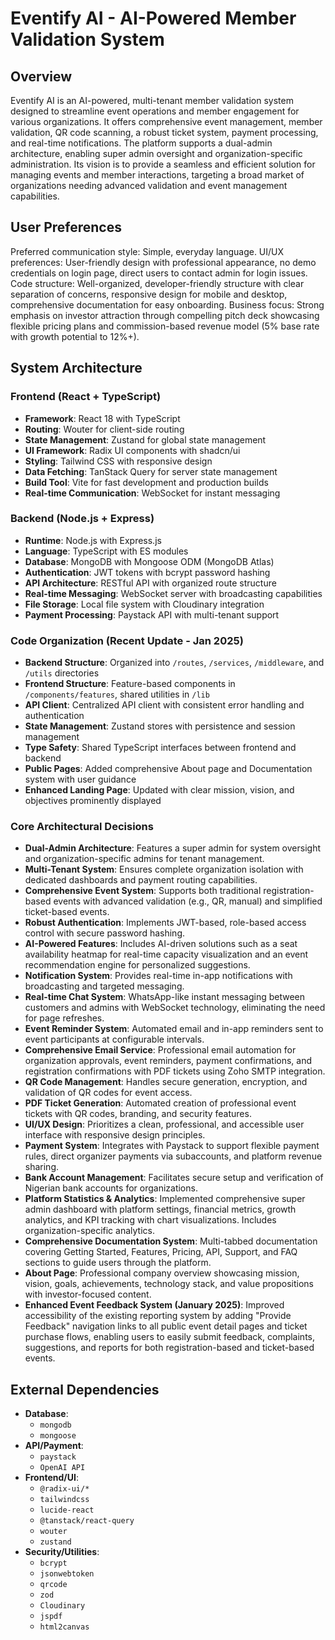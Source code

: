 # Eventify AI - AI-Powered Member Validation System

## Overview
Eventify AI is an AI-powered, multi-tenant member validation system designed to streamline event operations and member engagement for various organizations. It offers comprehensive event management, member validation, QR code scanning, a robust ticket system, payment processing, and real-time notifications. The platform supports a dual-admin architecture, enabling super admin oversight and organization-specific administration. Its vision is to provide a seamless and efficient solution for managing events and member interactions, targeting a broad market of organizations needing advanced validation and event management capabilities.

## User Preferences
Preferred communication style: Simple, everyday language.
UI/UX preferences: User-friendly design with professional appearance, no demo credentials on login page, direct users to contact admin for login issues.
Code structure: Well-organized, developer-friendly structure with clear separation of concerns, responsive design for mobile and desktop, comprehensive documentation for easy onboarding.
Business focus: Strong emphasis on investor attraction through compelling pitch deck showcasing flexible pricing plans and commission-based revenue model (5% base rate with growth potential to 12%+).

## System Architecture
### Frontend (React + TypeScript)
- **Framework**: React 18 with TypeScript
- **Routing**: Wouter for client-side routing
- **State Management**: Zustand for global state management
- **UI Framework**: Radix UI components with shadcn/ui
- **Styling**: Tailwind CSS with responsive design
- **Data Fetching**: TanStack Query for server state management
- **Build Tool**: Vite for fast development and production builds
- **Real-time Communication**: WebSocket for instant messaging

### Backend (Node.js + Express)
- **Runtime**: Node.js with Express.js
- **Language**: TypeScript with ES modules
- **Database**: MongoDB with Mongoose ODM (MongoDB Atlas)
- **Authentication**: JWT tokens with bcrypt password hashing
- **API Architecture**: RESTful API with organized route structure
- **Real-time Messaging**: WebSocket server with broadcasting capabilities
- **File Storage**: Local file system with Cloudinary integration
- **Payment Processing**: Paystack API with multi-tenant support

### Code Organization (Recent Update - Jan 2025)
- **Backend Structure**: Organized into `/routes`, `/services`, `/middleware`, and `/utils` directories
- **Frontend Structure**: Feature-based components in `/components/features`, shared utilities in `/lib`
- **API Client**: Centralized API client with consistent error handling and authentication
- **State Management**: Zustand stores with persistence and session management
- **Type Safety**: Shared TypeScript interfaces between frontend and backend
- **Public Pages**: Added comprehensive About page and Documentation system with user guidance
- **Enhanced Landing Page**: Updated with clear mission, vision, and objectives prominently displayed

### Core Architectural Decisions
- **Dual-Admin Architecture**: Features a super admin for system oversight and organization-specific admins for tenant management.
- **Multi-Tenant System**: Ensures complete organization isolation with dedicated dashboards and payment routing capabilities.
- **Comprehensive Event System**: Supports both traditional registration-based events with advanced validation (e.g., QR, manual) and simplified ticket-based events.
- **Robust Authentication**: Implements JWT-based, role-based access control with secure password hashing.
- **AI-Powered Features**: Includes AI-driven solutions such as a seat availability heatmap for real-time capacity visualization and an event recommendation engine for personalized suggestions.
- **Notification System**: Provides real-time in-app notifications with broadcasting and targeted messaging.
- **Real-time Chat System**: WhatsApp-like instant messaging between customers and admins with WebSocket technology, eliminating the need for page refreshes.
- **Event Reminder System**: Automated email and in-app reminders sent to event participants at configurable intervals.
- **Comprehensive Email Service**: Professional email automation for organization approvals, event reminders, payment confirmations, and registration confirmations with PDF tickets using Zoho SMTP integration.
- **QR Code Management**: Handles secure generation, encryption, and validation of QR codes for event access.
- **PDF Ticket Generation**: Automated creation of professional event tickets with QR codes, branding, and security features.
- **UI/UX Design**: Prioritizes a clean, professional, and accessible user interface with responsive design principles.
- **Payment System**: Integrates with Paystack to support flexible payment rules, direct organizer payments via subaccounts, and platform revenue sharing.
- **Bank Account Management**: Facilitates secure setup and verification of Nigerian bank accounts for organizations.
- **Platform Statistics & Analytics**: Implemented comprehensive super admin dashboard with platform settings, financial metrics, growth analytics, and KPI tracking with chart visualizations. Includes organization-specific analytics.
- **Comprehensive Documentation System**: Multi-tabbed documentation covering Getting Started, Features, Pricing, API, Support, and FAQ sections to guide users through the platform.
- **About Page**: Professional company overview showcasing mission, vision, goals, achievements, technology stack, and value propositions with investor-focused content.
- **Enhanced Event Feedback System (January 2025)**: Improved accessibility of the existing reporting system by adding "Provide Feedback" navigation links to all public event detail pages and ticket purchase flows, enabling users to easily submit feedback, complaints, suggestions, and reports for both registration-based and ticket-based events.

## External Dependencies
- **Database**:
    - `mongodb`
    - `mongoose`
- **API/Payment**:
    - `paystack`
    - `OpenAI API`
- **Frontend/UI**:
    - `@radix-ui/*`
    - `tailwindcss`
    - `lucide-react`
    - `@tanstack/react-query`
    - `wouter`
    - `zustand`
- **Security/Utilities**:
    - `bcrypt`
    - `jsonwebtoken`
    - `qrcode`
    - `zod`
    - `Cloudinary`
    - `jspdf`
    - `html2canvas`